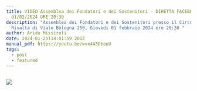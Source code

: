 ```yaml
---
title: VIDEO Assemblea dei Fondatori e dei Sostenitori - DIRETTA FACEBOOK
  01/02/2024 ORE 20:30
description: "Assemblea dei Fondatori e dei Sostenitori presso il Circolo
  Rivalta di Viale Bologna 250, Giovedì 01 febbraio 2024 ore 20:30 "
author: Aride Missiroli
date: 2024-01-25T14:01:59.201Z
manual_pdf: https://youtu.be/wve4A5DbouU
tags:
  - post
  - featured
---
```

![]()

![](/static/img/img_4815.jpg)